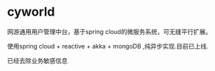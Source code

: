 # cyworld
网游通用用户管理中台，基于spring cloud的微服务系统，可无缝平行扩展。

使用spring cloud + reactive + akka + mongoDB ,纯异步实现.目前已上线.

已经去除业务敏感信息
